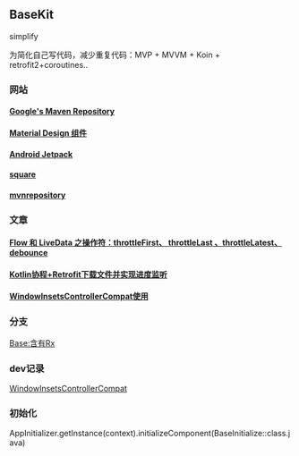 ## BaseKit

simplify

为简化自己写代码，减少重复代码：MVP + MVVM + Koin + retrofit2+coroutines..

### 网站

#### [Google's Maven Repository ]( https://dl.google.com/dl/android/maven2/index.html)

#### [Material Design 组件](https://material.io/develop/android/)

#### [Android Jetpack](https://developer.android.google.cn/jetpack/)

#### [square](https://square.github.io/)

#### [mvnrepository](https://mvnrepository.com/)


### 文章
#### [Flow 和 LiveData 之操作符：throttleFirst、 throttleLast 、throttleLatest、debounce](https://blog.csdn.net/StjunF/article/details/120872772)
#### [Kotlin协程+Retrofit下载文件并实现进度监听](https://blog.csdn.net/StjunF/article/details/120909119)
#### [WindowInsetsControllerCompat使用](https://blog.csdn.net/StjunF/article/details/121840122)


### 分支
[Base:含有Rx](https://github.com/SheTieJun/BaseKit/tree/base_rx)


### dev记录
[WindowInsetsControllerCompat](https://github.com/SheTieJun/BaseKit/wiki/WindowInsetsControllerCompat%E4%BD%BF%E7%94%A8)


### 初始化
AppInitializer.getInstance(context).initializeComponent(BaseInitialize::class.java)